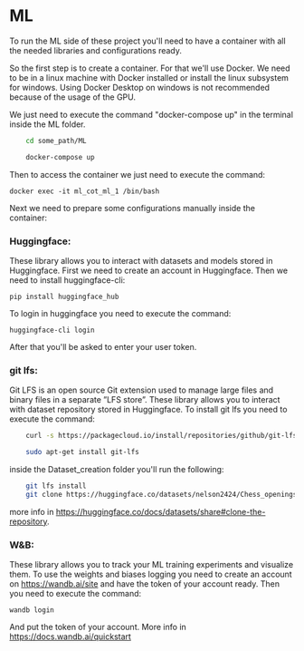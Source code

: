 # ML

To run the ML side of these project you'll need to have a container with all the needed libraries and configurations ready.

So the first step is to create a container. For that we'll use Docker. We need to be in a linux machine with Docker installed or install the linux subsystem for windows. Using Docker Desktop on windows is not recommended because of the usage of the GPU.

We just need to execute the command "docker-compose up" in the terminal inside the ML folder.
```bash
    cd some_path/ML

    docker-compose up
```

Then to access the container we just need to execute the command:

    docker exec -it ml_cot_ml_1 /bin/bash

Next we need to prepare some configurations manually inside the container:

### Huggingface:
These library allows you to interact with datasets and models stored in Huggingface. First we need to create an account in Huggingface. Then we need to install huggingface-cli:

    pip install huggingface_hub

To login in huggingface you need to execute the command:

    huggingface-cli login

After that you'll be asked to enter your user token.
    

### git lfs:
Git LFS is an open source Git extension used to manage large files and binary files in a separate ”LFS store”.
These library allows you to interact with dataset repository stored in Huggingface.
To install git lfs you need to execute the command:

```bash
    curl -s https://packagecloud.io/install/repositories/github/git-lfs/script.deb.sh | sudo bash

    sudo apt-get install git-lfs
```


inside the Dataset_creation folder you'll run the following:
```bash
    git lfs install
    git clone https://huggingface.co/datasets/nelson2424/Chess_openings_dataset 
```
    
more info in https://huggingface.co/docs/datasets/share#clone-the-repository.

### W&B:
These library allows you to track your ML training experiments and visualize them.
To use the weights and biases logging you need to create an account on https://wandb.ai/site and have the token of your account ready.
Then you need to execute the command:   

    wandb login

And put the token of your account.
More info in https://docs.wandb.ai/quickstart


